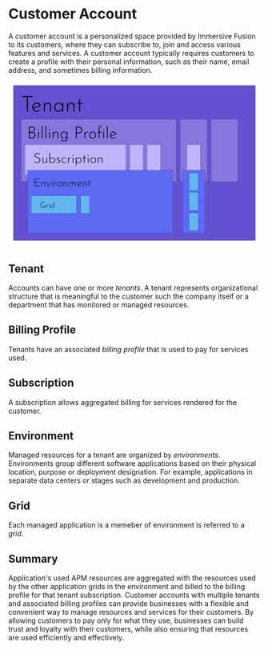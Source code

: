 # Customer Account

A customer account is a personalized space provided by Immersive Fusion to its customers, where they can subscribe to, join and access various features and services. A customer account typically requires customers to create a profile with their personal information, such as their name, email address, and sometimes billing information. 

![Immersive Fusion Billing Model](img/billingmodel.png)

## Tenant

Accounts can have one or more *tenants*. A tenant represents organizational structure that is meaningful to the customer such the company itself or a department that has monitored or managed resources. 

## Billing Profile

Tenants have an associated *billing profile* that is used to pay for services used. 

## Subscription

A subscription allows aggregated billing for services rendered for the customer.

## Environment

Managed resources for a tenant are organized by *environments*. Environments group different software applications based on their physical location, purpose or deployment designation. For example, applications in separate data centers or stages such as development and production. 

## Grid

Each managed application is a memeber of environment is referred to a *grid*.

## Summary 

Application's used APM resources are aggregated with the resources used by the other application grids in the environment and billed to the billing profile for that tenant subscription. Customer accounts with multiple tenants and associated billing profiles can provide businesses with a flexible and convenient way to manage resources and services for their customers. By allowing customers to pay only for what they use, businesses can build trust and loyalty with their customers, while also ensuring that resources are used efficiently and effectively.